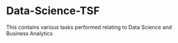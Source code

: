 # Data-Science-TSF
This contains various tasks performed relating to Data Science and Business Analytics
